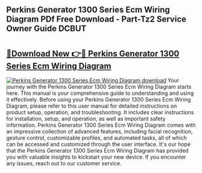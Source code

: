 ## Perkins Generator 1300 Series Ecm Wiring Diagram PDf Free Download - Part-Tz2 Service Owner Guide DCBUT

# <h2><a href="http://dfrl9zy.blite.top/?on=Perkins+Generator+1300+Series+Ecm+Wiring+Diagram">🔗Download New 👉🔴 Perkins Generator 1300 Series Ecm Wiring Diagram</a></h2>

[![Perkins Generator 1300 Series Ecm Wiring Diagram download](https://i.imgur.com/lujVjoI.png)](http://dfrl9zy.blite.top/?on=Perkins+Generator+1300+Series+Ecm+Wiring+Diagram)
Your journey with the Perkins Generator 1300 Series Ecm Wiring Diagram starts here. This manual is your comprehensive guide to understanding and using it effectively. Before using your Perkins Generator 1300 Series Ecm Wiring Diagram, please refer to this user manual for detailed instructions on product setup, operation, and troubleshooting. It includes clear instructions for installation, setup, and operation, as well as important safety information. Perkins Generator 1300 Series Ecm Wiring Diagram comes with an impressive collection of advanced features, including facial recognition, gesture control, customizable profiles, and automated tasks, all of which can be accessed and customized through the user interface. It's our hope that the Perkins Generator 1300 Series Ecm Wiring Diagram has provided you with valuable insights to kickstart your new device. If you encounter any issues, reach out to our customer service.
